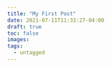 ```yaml
---
title: "My First Post"
date: 2021-07-11T11:33:27-04:00
draft: true
toc: false
images:
tags:
  - untagged
---
```


